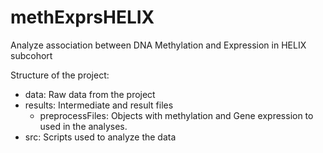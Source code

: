 # methExprsHELIX
Analyze association between DNA Methylation and Expression in HELIX subcohort

Structure of the project:

* data: Raw data from the project
* results: Intermediate and result files
  + preprocessFiles: Objects with methylation and Gene expression to used in the analyses.
* src: Scripts used to analyze the data